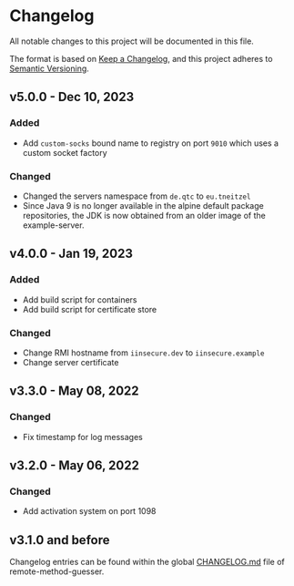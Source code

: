 # Changelog

All notable changes to this project will be documented in this file.

The format is based on [Keep a Changelog](https://keepachangelog.com/en/1.0.0/),
and this project adheres to [Semantic Versioning](https://semver.org/spec/v2.0.0.html).


## v5.0.0 - Dec 10, 2023

### Added

* Add `custom-socks` bound name to registry on port `9010` which uses a custom socket factory

### Changed

* Changed the servers namespace from `de.qtc` to `eu.tneitzel`
* Since Java 9 is no longer available in the alpine default package
  repositories, the JDK is now obtained from an older image of the
  example-server.


## v4.0.0 - Jan 19, 2023

### Added

* Add build script for containers
* Add build script for certificate store

### Changed

* Change RMI hostname from `iinsecure.dev` to `iinsecure.example`
* Change server certificate


## v3.3.0 - May 08, 2022

### Changed

* Fix timestamp for log messages


## v3.2.0 - May 06, 2022

### Changed

* Add activation system on port 1098


## v3.1.0 and before

Changelog entries can be found within the global [CHANGELOG.md](/CHANGELOG.md) file
of remote-method-guesser.
